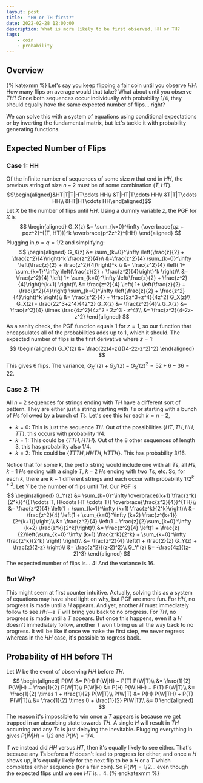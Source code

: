 ```yaml
---
layout: post
title:  "HH or TH first?"
date: 2022-02-28 12:00:00
description: What is more likely to be first observed, HH or TH?
tags:
    - coin
    - probability
---
```

## Overview
{% katexmm %}
Let's say you keep flipping a fair coin until you observe $HH$. How many flips on average would that take?
What about until you observe $TH$? Since both sequences occur 
individually with probability $1/4$, they should equally have the same
expected number of flips... right?

We can solve this with a system of equations using conditional expectations or by
inverting the fundamental matrix, but let's tackle it with probability generating functions. 

## Expected Number of Flips
### Case 1: HH
Of the infinite number of sequences of some size $n$ that end in $HH$, the previous string of size $n-2$ 
must be of some combination $(T, HT)$.
$$\begin{aligned}&HT|T|T|HT\cdots HH\\
    &T|HT|T\cdots HH\\
    &T|T|T\cdots HH\\
    &HT|HT\cdots HH\end{aligned}$$
Let $X$ be the number of flips until $HH$. Using a dummy variable $z$,
the PGF for $X$ is
$$
\begin{aligned}
G_X(z) &= \sum_{k=0}^\infty (\overbrace{qz + pqz^2}^{(T, HT)})^k \overbrace{p^2z^2}^{HH}
\end{aligned}
$$
Plugging in $p=q=1/2$ and simplifying:
$$
\begin{aligned}
G_X(z) &= \sum_{k=0}^\infty \left(\frac{z}{2} + \frac{z^2}{4}\right)^k \frac{z^2}{4}\\
&=\frac{z^2}{4} \sum_{k=0}^\infty \left(\frac{z}{2} + \frac{z^2}{4}\right)^k \\
&= \frac{z^2}{4} \left( 1+ \sum_{k=1}^\infty \left(\frac{z}{2} + \frac{z^2}{4}\right)^k \right)\\
&= \frac{z^2}{4} \left( 1+ \sum_{k=0}^\infty \left(\frac{z}{2} + \frac{z^2}{4}\right)^{k+1} \right)\\
&= \frac{z^2}{4} \left( 1+ \left(\frac{z}{2} + \frac{z^2}{4}\right) \sum_{k=0}^\infty \left(\frac{z}{2} + \frac{z^2}{4}\right)^k \right)\\
&= \frac{z^2}{4} + \frac{2z^3+z^4}{4z^2} G_X(z)\\
G_X(z) - \frac{2z^3+z^4}{4z^2} G_X(z) &= \frac{z^2}{4}\\
G_X(z) &= \frac{z^2}{4} \times \frac{4z^2}{4z^2 - 2z^3 - z^4}\\
&= \frac{z^2}{4-2z-z^2}
\end{aligned}
$$
As a sanity check, the PGF function equals $1$ for $z=1$, so our function that 
encapsulates all of the probabilities adds up to $1$, which it should. The expected number of flips is 
the first derivative where $z=1$:
$$
\begin{aligned}
G_X'(z) &= \frac{2z(4-z)}{(4-2z-z^2)^2}
\end{aligned}
$$
This gives 6 flips. The variance, $G_X''(z) + G_X'(z) - G_X'(z)^2 = 52 + 6 - 36 = 22$.

### Case 2: TH
All $n-2$ sequences for strings ending with $TH$ have a different sort of pattern.
 They are either just a string starting with $T$s or starting with a bunch of $H$s followed by a bunch of $T$s. Let's see 
this for each $k = n - 2$,
- $k=0$: This is just the sequence $TH$. Out of the possibilities $\{HT, TH, HH, TT\}$, this occurs with probability $1/4$.
- $k=1$: This could be $\{TTH, HTH\}$. Out of the 8 other sequences of length 3, this has probability also $1/4$.
- $k=2$: This could be $\{TTTH, HHTH, HTTH\}$. This has probability $3/16$.

Notice that for some $k$, the prefix string would include one with all $T$s, all $H$s, $k-1$ $H$s ending with a single $T$,
 $k-2$ $H$s ending with two $T$s, etc. So, for each $k$, there are $k+1$ different strings and each occur with probability $1/2^{k+2}$. 
Let $Y$ be the number of flips until $TH$. Our PGF is
$$
\begin{aligned}
G_Y(z) &= \sum_{k=0}^\infty \overbrace{(k+1) \frac{z^k}{2^k}}^{(T\cdots T, H\cdots HT \cdots T)} \overbrace{\frac{z^2}{4}}^{TH}\\
&= \frac{z^2}{4} \left(1 + \sum_{k=1}^\infty (k+1) \frac{z^k}{2^k}\right)\\
&= \frac{z^2}{4} \left(1 + \sum_{k=0}^\infty (k+2) \frac{z^{k+1}}{2^{k+1}}\right)\\
&= \frac{z^2}{4} \left(1 + \frac{z}{2}\sum_{k=0}^\infty (k+2) \frac{z^k}{2^k}\right)\\
&= \frac{z^2}{4} \left(1 + \frac{z}{2}\left(\sum_{k=0}^\infty (k+1) \frac{z^k}{2^k} + \sum_{k=0}^\infty \frac{z^k}{2^k} \right) \right)\\
&= \frac{z^2}{4} \left(1 + \frac{2}{z} G_Y(z) +  \frac{z}{2-z}  \right)\\
&= \frac{z^2}{(z-2)^2}\\
G_Y'(z) &= -\frac{4z}{(z-2)^3}
\end{aligned}
$$
The expected number of flips is... 4! And the variance is 16.

### But Why?
This might seem at first counter intuitive. Actually, solving this as a system of equations may have shed light on why, but PGF are more fun. 
For $HH$, no progress is made until a $H$ appears. And yet, another $H$ must immediately follow to see $HH$--a $T$ will bring you back to no progress. 
For $TH$, no progress is made until a $T$ appears. But once this happens, even if a $H$ doesn't immediately follow, another $T$ won't bring us all the way back to no progress. It will 
be like if once we make the first step, we never regress whereas in the $HH$ case, it's possible to regress back.

## Probability of HH before TH
Let $W$ be the event of observing $HH$ before $TH$.
$$
\begin{aligned}
P(W) &= P(H) P(W|H) + P(T) P(W|T)\\
&= \frac{1}{2} P(W|H) + \frac{1}{2} P(W|T)\\
P(W|H) &= P(H) P(W|HH) + P(T) P(W|T)\\
&= \frac{1}{2} \times 1 + \frac{1}{2} P(W|T)\\
P(W|T) &= P(H) P(W|TH) + P(T) P(W|T)\\
&= \frac{1}{2} \times 0 + \frac{1}{2} P(W|T)\\
&= 0
\end{aligned}
$$
The reason it's impossible to win once a $T$ appears is because we get trapped in an absorbing state towards $TH$. A single $H$ will result in $TH$ occurring and 
any $T$s is just delaying the inevitable. Plugging everything in gives $P(W|H) = 1/2$ and $P(W) = 1/4$.

If we instead did $HH$ versus $HT$, then it's equally likely to see either. That's because any $T$s before a $H$ doesn't lead to progress for either, and 
once a $H$ shows up, it's equally likely for the next flip to be a $H$ or a $T$ which completes either sequence (for a fair coin). So $P(W) = 1/2$... even though 
the expected flips until we see $HT$ is... 4.
{% endkatexmm %}